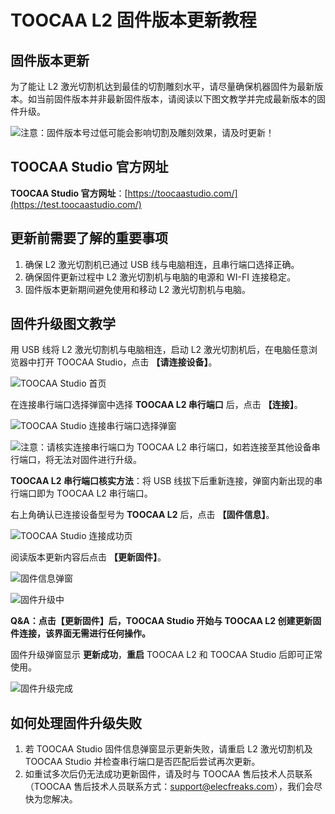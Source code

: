 # TOOCAA L2 固件版本更新教程

## 固件版本更新
为了能让 L2 激光切割机达到最佳的切割雕刻水平，请尽量确保机器固件为最新版本。如当前固件版本并非最新固件版本，请阅读以下图文教学并完成最新版本的固件升级。

![注意：固件版本号过低可能会影响切割及雕刻效果，请及时更新！](http://wiki-toocaa.oss-cn-hongkong.aliyuncs.com/%E5%BC%80%E7%AE%B1%E7%BB%84%E8%A3%85/call.png)

## TOOCAA Studio 官方网址
**TOOCAA Studio 官方网址**：[https://toocaastudio.com/](https://test.toocaastudio.com/)

## 更新前需要了解的重要事项
1. 确保 L2 激光切割机已通过 USB 线与电脑相连，且串行端口选择正确。
2. 确保固件更新过程中 L2 激光切割机与电脑的电源和 WI-FI 连接稳定。
3. 固件版本更新期间避免使用和移动 L2 激光切割机与电脑。

## 固件升级图文教学
用 USB 线将 L2 激光切割机与电脑相连，启动 L2 激光切割机后，在电脑任意浏览器中打开 TOOCAA Studio，点击 **【请连接设备】**。

![TOOCAA Studio 首页](http://wiki-toocaa.oss-cn-hongkong.aliyuncs.com/%E5%9B%BA%E4%BB%B6%E5%8D%87%E7%BA%A7/image%20(1).png)

在连接串行端口选择弹窗中选择 **TOOCAA L2 串行端口** 后，点击 **【连接】**。

![TOOCAA Studio 连接串行端口选择弹窗](http://wiki-toocaa.oss-cn-hongkong.aliyuncs.com/%E5%9B%BA%E4%BB%B6%E5%8D%87%E7%BA%A7/image%20(2).png)

![注意：请核实连接串行端口为 TOOCAA L2 串行端口，如若连接至其他设备串行端口，将无法对固件进行升级。](http://wiki-toocaa.oss-cn-hongkong.aliyuncs.com/%E5%BC%80%E7%AE%B1%E7%BB%84%E8%A3%85/call.png)

**TOOCAA L2 串行端口核实方法**：将 USB 线拔下后重新连接，弹窗内新出现的串行端口即为 TOOCAA L2 串行端口。

右上角确认已连接设备型号为 **TOOCAA L2** 后，点击 **【固件信息】**。

![TOOCAA Studio 连接成功页](http://wiki-toocaa.oss-cn-hongkong.aliyuncs.com/%E5%9B%BA%E4%BB%B6%E5%8D%87%E7%BA%A7/image%20(3).png)

阅读版本更新内容后点击 **【更新固件】**。

![固件信息弹窗](http://wiki-toocaa.oss-cn-hongkong.aliyuncs.com/%E5%9B%BA%E4%BB%B6%E5%8D%87%E7%BA%A7/image%20(4).png)

![固件升级中](http://wiki-toocaa.oss-cn-hongkong.aliyuncs.com/%E5%9B%BA%E4%BB%B6%E5%8D%87%E7%BA%A7/image%20(5).png)

**Q&A：点击【更新固件】后，TOOCAA Studio 开始与 TOOCAA L2 创建更新固件连接，该界面无需进行任何操作。**

固件升级弹窗显示 **更新成功**，**重启** TOOCAA L2 和 TOOCAA Studio 后即可正常使用。

![固件升级完成](http://wiki-toocaa.oss-cn-hongkong.aliyuncs.com/%E5%9B%BA%E4%BB%B6%E5%8D%87%E7%BA%A7/image%20(6).png)

## 如何处理固件升级失败
1. 若 TOOCAA Studio 固件信息弹窗显示更新失败，请重启 L2 激光切割机及 TOOCAA Studio 并检查串行端口是否匹配后尝试再次更新。
2. 如重试多次后仍无法成功更新固件，请及时与 TOOCAA 售后技术人员联系（TOOCAA 售后技术人员联系方式：support@elecfreaks.com），我们会尽快为您解决。
